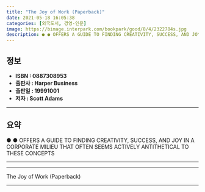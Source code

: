 ```yaml
---
title: "The Joy of Work (Paperback)"
date: 2021-05-18 16:05:38
categories: [외국도서, 경영-인문]
image: https://bimage.interpark.com/bookpark/good/8/4/2322784s.jpg
description: ● ● OFFERS A GUIDE TO FINDING CREATIVITY, SUCCESS, AND JOY IN A CORPORATE MILIEU THAT OFTEN SEEMS ACTIVELY ANTITHETICAL TO THESE CONCEPTS
---
```


## **정보**

- **ISBN : 0887308953**
- **출판사 : Harper Business**
- **출판일 : 19991001**
- **저자 : Scott Adams**

------



## **요약**

●  ●  OFFERS A GUIDE TO FINDING CREATIVITY, SUCCESS, AND JOY IN A CORPORATE MILIEU THAT OFTEN SEEMS ACTIVELY ANTITHETICAL TO THESE CONCEPTS

------



------


The Joy of Work (Paperback) 

------


